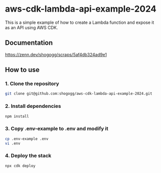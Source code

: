 # aws-cdk-lambda-api-example-2024
This is a simple example of how to create a Lambda function and expose it as an API using AWS CDK.

## Documentation
https://zenn.dev/shogogg/scraps/5af4db324ad9e1

## How to use
### 1. Clone the repository
```bash
git clone git@github.com:shogogg/aws-cdk-lambda-api-example-2024.git
```

### 2. Install dependencies
```bash
npm install
```

### 3. Copy .env-example to .env and modify it
```bash
cp .env-example .env
vi .env
```

### 4. Deploy the stack
```bash
npx cdk deploy
```
